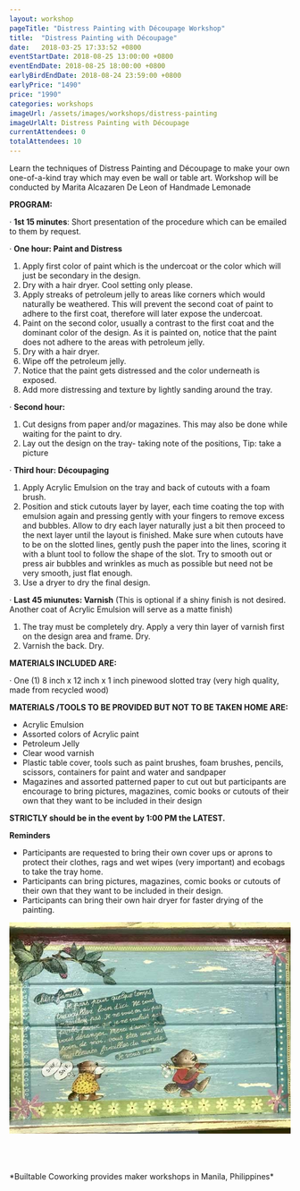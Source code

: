 ```yaml
---
layout: workshop
pageTitle: "Distress Painting with Découpage Workshop"
title:  "Distress Painting with Découpage"   
date:   2018-03-25 17:33:52 +0800
eventStartDate: 2018-08-25 13:00:00 +0800
eventEndDate: 2018-08-25 18:00:00 +0800
earlyBirdEndDate: 2018-08-24 23:59:00 +0800
earlyPrice: "1490"
price: "1990"
categories: workshops
imageUrl: /assets/images/workshops/distress-painting
imageUrlAlt: Distress Painting with Découpage
currentAttendees: 0
totalAttendees: 10
---
```

Learn the techniques of Distress Painting and Découpage to make your own one-of-a-kind tray which may even be wall or table art.
Workshop will be conducted by
Marita Alcazaren De Leon of Handmade Lemonade


**PROGRAM:**

· **1st 15 minutes**: Short presentation of the procedure which can be emailed to them by request.

· **One hour: Paint and Distress**

   1. Apply first color of paint which is the undercoat or the color which will just be secondary in the design.
   2. Dry with a hair dryer. Cool setting only please.
   3. Apply streaks of petroleum jelly to areas like corners which would naturally be weathered. This will prevent the second coat of paint to adhere to the first coat, therefore will later expose the undercoat.
   4. Paint on the second color, usually a contrast to the first coat and the dominant color of the design.
      As it is painted on, notice that the paint does not adhere to the areas with petroleum jelly.
   5. Dry with a hair dryer.
   6. Wipe off the petroleum jelly.
   7. Notice that the paint gets distressed and the color underneath is exposed.
   8. Add more distressing and texture by lightly sanding around the tray.

· **Second hour:**

   1. Cut designs from paper and/or magazines. This may also be done while waiting for the paint to dry.
   2. Lay out the design on the tray- taking note of the positions, Tip: take a picture

· **Third hour: Découpaging**

   1. Apply Acrylic Emulsion on the tray and back of cutouts with a foam brush.
   2. Position and stick cutouts layer by layer, each time coating the top with emulsion again and pressing gently with your fingers to remove excess and bubbles. Allow to dry each layer naturally just a bit then proceed to the next layer until the layout is finished. Make sure when cutouts have to be on the slotted lines, gently push the paper into the lines, scoring it with a blunt tool to follow the shape of the slot. Try to smooth out or press air bubbles and wrinkles as much as possible but need not be very smooth, just flat enough.
   3. Use a dryer to dry the final design.

· **Last 45 miunutes: Varnish** (This is optional if a shiny finish is not desired. Another coat of Acrylic Emulsion will serve as a matte finish)

   1. The tray must be completely dry. Apply a very thin layer of varnish first on the design area and frame. Dry.
   2. Varnish the back. Dry.

**MATERIALS INCLUDED ARE:**

  · One (1) 8 inch x 12 inch x 1 inch pinewood slotted tray (very high quality, made from recycled wood)

**MATERIALS /TOOLS TO BE PROVIDED BUT NOT TO BE TAKEN HOME ARE:**

  - Acrylic Emulsion
  - Assorted colors of Acrylic paint
  - Petroleum Jelly
  - Clear wood varnish
  - Plastic table cover, tools such as paint brushes, foam brushes, pencils, scissors, containers for paint and water and sandpaper
  - Magazines and assorted patterned paper to cut out but participants are encourage to bring pictures, magazines, comic books or cutouts of their own that they want to be included in their design

**STRICTLY should be in the event by 1:00 PM the LATEST.**

**Reminders**

 -	Participants are requested to bring their own cover ups or aprons to protect their clothes, rags and wet wipes (very important) and ecobags to take the tray home.
 -	Participants can bring pictures, magazines, comic books or cutouts of their own that they want to be included in their design.
 -	Participants can bring their own hair dryer for faster drying of the painting.


![Distress Painting with Découpage Workshop](/assets/images/workshops/distress-painting/Distress-Painting-and-Decoupage-1.jpg "Distress Painting with Découpage Workshop")

<br>
<br>
<br>
*Builtable Coworking provides maker workshops in Manila, Philippines* 
